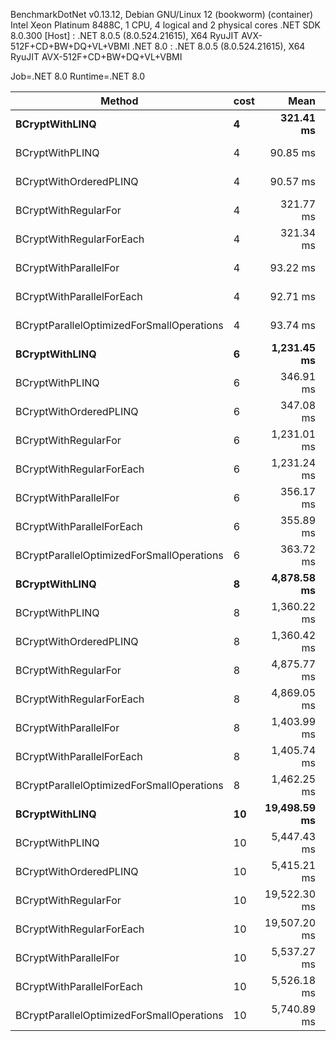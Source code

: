 
BenchmarkDotNet v0.13.12, Debian GNU/Linux 12 (bookworm) (container)
Intel Xeon Platinum 8488C, 1 CPU, 4 logical and 2 physical cores
.NET SDK 8.0.300
  [Host]   : .NET 8.0.5 (8.0.524.21615), X64 RyuJIT AVX-512F+CD+BW+DQ+VL+VBMI
  .NET 8.0 : .NET 8.0.5 (8.0.524.21615), X64 RyuJIT AVX-512F+CD+BW+DQ+VL+VBMI

Job=.NET 8.0  Runtime=.NET 8.0  

 Method                                    | cost | Mean         | Error      | StdDev     |
------------------------------------------ |----- |-------------:|-----------:|-----------:|
 **BCryptWithLINQ**                            | **4**    |    **321.41 ms** |   **0.206 ms** |   **0.183 ms** |
 BCryptWithPLINQ                           | 4    |     90.85 ms |   0.346 ms |   0.270 ms |
 BCryptWithOrderedPLINQ                    | 4    |     90.57 ms |   0.712 ms |   0.631 ms |
 BCryptWithRegularFor                      | 4    |    321.77 ms |   0.200 ms |   0.178 ms |
 BCryptWithRegularForEach                  | 4    |    321.34 ms |   0.182 ms |   0.152 ms |
 BCryptWithParallelFor                     | 4    |     93.22 ms |   0.648 ms |   0.606 ms |
 BCryptWithParallelForEach                 | 4    |     92.71 ms |   0.518 ms |   0.459 ms |
 BCryptParallelOptimizedForSmallOperations | 4    |     93.74 ms |   1.540 ms |   1.365 ms |
 **BCryptWithLINQ**                            | **6**    |  **1,231.45 ms** |   **1.767 ms** |   **1.653 ms** |
 BCryptWithPLINQ                           | 6    |    346.91 ms |   3.283 ms |   3.071 ms |
 BCryptWithOrderedPLINQ                    | 6    |    347.08 ms |   3.632 ms |   3.397 ms |
 BCryptWithRegularFor                      | 6    |  1,231.01 ms |   0.708 ms |   0.628 ms |
 BCryptWithRegularForEach                  | 6    |  1,231.24 ms |   0.631 ms |   0.527 ms |
 BCryptWithParallelFor                     | 6    |    356.17 ms |   6.329 ms |   5.920 ms |
 BCryptWithParallelForEach                 | 6    |    355.89 ms |   6.641 ms |   7.106 ms |
 BCryptParallelOptimizedForSmallOperations | 6    |    363.72 ms |   7.231 ms |  10.823 ms |
 **BCryptWithLINQ**                            | **8**    |  **4,878.58 ms** |   **4.421 ms** |   **3.919 ms** |
 BCryptWithPLINQ                           | 8    |  1,360.22 ms |   3.194 ms |   2.831 ms |
 BCryptWithOrderedPLINQ                    | 8    |  1,360.42 ms |   2.692 ms |   2.248 ms |
 BCryptWithRegularFor                      | 8    |  4,875.77 ms |   2.632 ms |   2.333 ms |
 BCryptWithRegularForEach                  | 8    |  4,869.05 ms |   1.331 ms |   1.111 ms |
 BCryptWithParallelFor                     | 8    |  1,403.99 ms |  27.761 ms |  28.508 ms |
 BCryptWithParallelForEach                 | 8    |  1,405.74 ms |  25.604 ms |  23.950 ms |
 BCryptParallelOptimizedForSmallOperations | 8    |  1,462.25 ms |  29.240 ms |  62.314 ms |
 **BCryptWithLINQ**                            | **10**   | **19,498.59 ms** |   **2.283 ms** |   **2.136 ms** |
 BCryptWithPLINQ                           | 10   |  5,447.43 ms |   8.162 ms |   7.236 ms |
 BCryptWithOrderedPLINQ                    | 10   |  5,415.21 ms |   8.108 ms |   7.188 ms |
 BCryptWithRegularFor                      | 10   | 19,522.30 ms |   3.287 ms |   2.914 ms |
 BCryptWithRegularForEach                  | 10   | 19,507.20 ms |  12.361 ms |  11.563 ms |
 BCryptWithParallelFor                     | 10   |  5,537.27 ms | 100.799 ms | 150.871 ms |
 BCryptWithParallelForEach                 | 10   |  5,526.18 ms | 107.463 ms | 123.755 ms |
 BCryptParallelOptimizedForSmallOperations | 10   |  5,740.89 ms | 111.778 ms | 119.601 ms |
